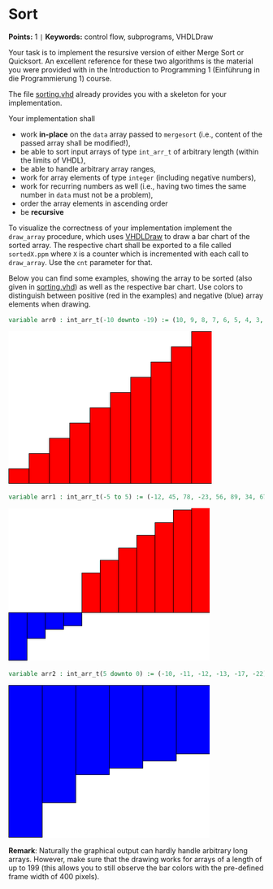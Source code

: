 
# Sort
**Points:** 1 ` | ` **Keywords:** control flow, subprograms, VHDLDraw

Your task is to implement the resursive version of either Merge Sort or Quicksort.
An excellent reference for these two algorithms is the material you were provided with in the Introduction to Programming 1 (Einführung in die Programmierung 1) course.

The file [sorting.vhd](src/sorting.vhd) already provides you with a skeleton for your implementation.

Your implementation shall

- work **in-place** on the `data` array passed to `mergesort` (i.e., content of the passed array shall be modified!),
- be able to sort input arrays of type `int_arr_t` of arbitrary length (within the limits of VHDL),
- be able to handle arbitrary array ranges,
- work for array elements of type `integer` (including negative numbers),
- work for recurring numbers as well (i.e., having two times the same number in `data` must not be a problem),
- order the array elements in ascending order
- be **recursive**

To visualize the correctness of your implementation implement the `draw_array` procedure, which uses [VHDLDraw](../../lib/vhdldraw/doc.md) to draw a bar chart of the sorted array.
The respective chart shall be exported to a file called `sortedX.ppm` where `X` is a counter which is incremented with each call to `draw_array`.
Use the `cnt` parameter for that.

Below you can find some examples, showing the array to be sorted (also given in [sorting.vhd](src/sorting.vhd)) as well as the respective bar chart.
Use colors to distinguish between positive (red in the examples) and negative (blue) array elements when drawing.

```vhdl
variable arr0 : int_arr_t(-10 downto -19) := (10, 9, 8, 7, 6, 5, 4, 3, 2, 1);
```

![sorted0](.mdata/sorted0.png)

```vhdl
variable arr1 : int_arr_t(-5 to 5) := (-12, 45, 78, -23, 56, 89, 34, 67, 91, -15, -42);
```

![sorted1](.mdata/sorted1.png)

```vhdl
variable arr2 : int_arr_t(5 downto 0) := (-10, -11, -12, -13, -17, -22);
```

![sorted2](.mdata/sorted2.png)

**Remark**: Naturally the graphical output can hardly handle arbitrary long arrays.
However, make sure that the drawing works for arrays of a length of up to 199 (this allows you to still observe the bar colors with the pre-defined frame width of 400 pixels).